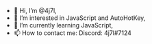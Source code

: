 - 👋 Hi, I’m @4j7l,
- 👀 I’m interested in JavaScript and AutoHotKey,
- 🌱 I’m currently learning JavaScript,
- 📫 How to contact me: Discord: 4j7l#7124
